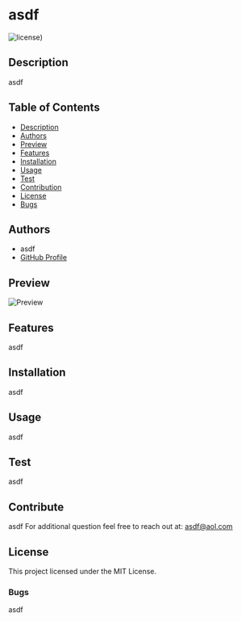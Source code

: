 # asdf
  ![license](https://img.shields.io/badge/License-MIT-yellow))

## Description
  asdf

## Table of Contents
  - [Description](#description)
  - [Authors](#authors)
  - [Preview](#preview)
  - [Features](#features)
  - [Installation](#installation)
  - [Usage](#usage)
  - [Test](#test)
  - [Contribution](#contribution)
  - [License](#license)
  - [Bugs](#bugs)

## Authors
  - asdf
  - [GitHub Profile](https://github.com/pmahalan)

## Preview
![Preview](asdf)

## Features
  asdf

## Installation
  asdf

## Usage
  asdf

## Test
  asdf

## Contribute
  asdf
  For additional question feel free to reach out at: asdf@aol.com

## License
  This project licensed under the MIT License.

### Bugs
  asdf
  
